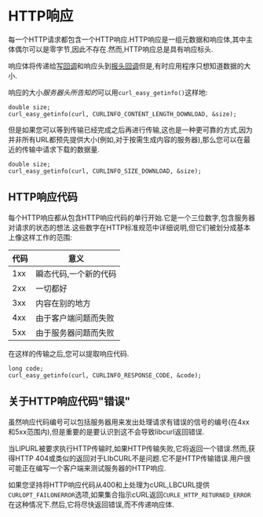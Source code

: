 
# HTTP响应

每一个HTTP请求都包含一个HTTP响应.HTTP响应是一组元数据和响应体,其中主体偶尔可以是零字节,因此不存在.然而,HTTP响应总是具有响应标头.

响应体将传递给[写回调](callback-write.md)和响应头到[报头回调](callback-header.md)但是,有时应用程序只想知道数据的大小.

响应的大小*服务器头所告知的*可以用`curl_easy_getinfo()`这样地:

```
double size;
curl_easy_getinfo(curl, CURLINFO_CONTENT_LENGTH_DOWNLOAD, &size);
```

但是如果您可以等到传输已经完成之后再进行传输,这也是一种更可靠的方式,因为并非所有URL都预先提供大小(例如,对于按需生成内容的服务器),那么您可以在最近的传输中请求下载的数据量.

```
double size;
curl_easy_getinfo(curl, CURLINFO_SIZE_DOWNLOAD, &size);
```

## HTTP响应代码

每个HTTP响应都从包含HTTP响应代码的单行开始.它是一个三位数字,包含服务器对请求的状态的想法.这些数字在HTTP标准规范中详细说明,但它们被划分成基本上像这样工作的范围:

| 代码  | 意义          |
| --- | ----------- |
| 1xx | 瞬态代码,一个新的代码 |
| 2xx | 一切都好        |
| 3xx | 内容在别的地方     |
| 4xx | 由于客户端问题而失败  |
| 5xx | 由于服务器问题而失败  |

在这样的传输之后,您可以提取响应代码.

```
long code;
curl_easy_getinfo(curl, CURLINFO_RESPONSE_CODE, &code);
```

## 关于HTTP响应代码"错误"

虽然响应代码编号可以包括服务器用来发出处理请求有错误的信号的编号(在4xx和5xx范围内),但是重要的是要认识到这不会导致libcurl返回错误.

当LIPURL被要求执行HTTP传输时,如果HTTP传输失败,它将返回一个错误.然而,获得HTTP 404或类似的返回对于LIbCURL不是问题.它不是HTTP传输错误.用户很可能正在编写一个客户端来测试服务器的HTTP响应.

如果您坚持将HTTP响应代码从400和上处理为cURL,LBCURL提供`CURLOPT_FAILONERROR`选项,如果集合指示cURL返回`CURLE_HTTP_RETURNED_ERROR`在这种情况下.然后,它将尽快返回错误,而不传递响应体.
